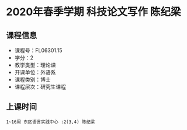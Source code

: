 # 2020年春季学期 科技论文写作 陈纪梁






## 课程信息

- 课程号：FL06301.15
- 学分：2
- 教学类型：理论课
- 开课单位：外语系
- 课程类别：博士
- 课程层次：研究生课程

## 上课时间

```
1~16周 东区语言实践中心 :2(3,4) 陈纪梁
```

